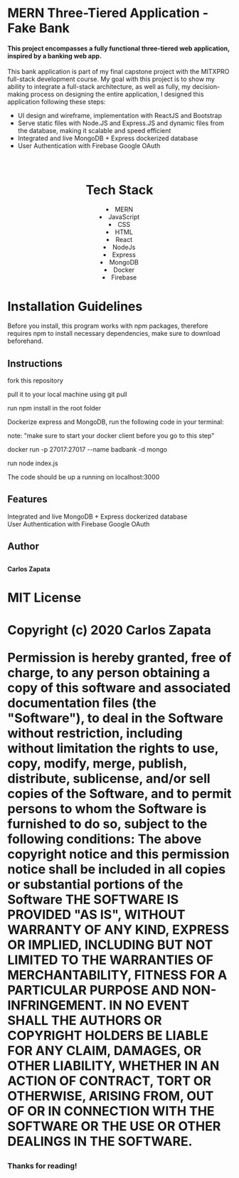 <h1>MERN Three-Tiered Application - Fake Bank<br /></h1>
<h4>This project encompasses a fully functional three-tiered web application, inspired by a banking web app.</h4>
<p>This bank application is part of my final capstone project with the MITXPRO full-stack development course. My goal with this project is to show my ability to integrate a full-stack architecture, as well as fully, my decision-making process on designing the entire application, I designed this application following these steps:</p>
<ul style="list-style-type: square;">
    <li>UI design and wireframe, implementation with ReactJS and Bootstrap</li>
    <li>Serve static files with Node.JS and Express.JS and dynamic files from the database, making it scalable and speed efficient</li>
    <li>Integrated and live MongoDB + Express dockerized database</li>
    <li>User Authentication with Firebase Google OAuth</li>
</ul>


<h1 style="text-align: center;"><br /><strong>Tech Stack</strong></h1>

<li style="text-align: center;">MERN</li>
<li style="text-align: center;">JavaScript</li>
<li style="text-align: center;">CSS</li>
<li style="text-align: center;">HTML</li>
<li style="text-align: center;">React</li>
<li style="text-align: center;">NodeJs</li>
<li style="text-align: center;">Express</li>
<li style="text-align: center;">MongoDB</li>
<li style="text-align: center;">Docker</li>
<li style="text-align: center;">Firebase</li>

<h1>Installation Guidelines</h1>
<p>Before you install, this program works with npm packages, therefore requires npm to install necessary dependencies, make sure to download beforehand.</p>

<h2>Instructions</h2>

<p>fork this repository<p/>
<p>pull it to your local machine using git pull<p/>
<p>run npm install in the root folder<p/>
<p>Dockerize express and MongoDB, run the following code in your terminal:<p/>
<p>note: "make sure to start your docker client before you go to this step"<p/>
<p>docker run -p 27017:27017 --name badbank -d mongo<p>
<p>run node index.js<p/>
<p>The code should be up a running on localhost:3000</p>


<h2>Features</h2>
<p>Integrated and live MongoDB + Express dockerized database<br />User Authentication with Firebase Google OAuth</p>
<h2>Author<h2/>
<h4>Carlos Zapata</h4>

<h1><strong>MIT License</strong><h1 /><p>Copyright (c) 2020 Carlos Zapata</p>

<p>Permission is hereby granted, free of charge, to any person obtaining a copy of this software and associated documentation files (the "Software"), to deal in the Software without restriction, including without limitation the rights to use, copy, modify, merge, publish, distribute, sublicense, and/or sell copies of the Software, and to permit persons to whom the Software is furnished to do so, subject to the following conditions:
The above copyright notice and this permission notice shall be included in all copies or substantial portions of the Software
THE SOFTWARE IS PROVIDED "AS IS", WITHOUT WARRANTY OF ANY KIND, EXPRESS OR IMPLIED, INCLUDING BUT NOT LIMITED TO THE WARRANTIES OF MERCHANTABILITY, FITNESS FOR A PARTICULAR PURPOSE AND NON-INFRINGEMENT. IN NO EVENT SHALL THE AUTHORS OR COPYRIGHT HOLDERS BE LIABLE FOR ANY CLAIM, DAMAGES, OR OTHER LIABILITY, WHETHER IN AN ACTION OF CONTRACT, TORT OR OTHERWISE, ARISING FROM, OUT OF OR IN CONNECTION WITH THE SOFTWARE OR THE USE OR OTHER DEALINGS IN THE SOFTWARE.</p>
<h3> Thanks for reading! </h3>
